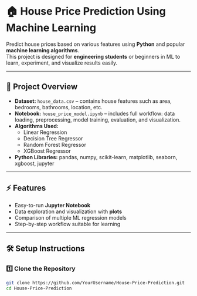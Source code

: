 # 🏠 House Price Prediction Using Machine Learning

Predict house prices based on various features using **Python** and popular **machine learning algorithms**.  
This project is designed for **engineering students** or beginners in ML to learn, experiment, and visualize results easily.

---

## 📁 Project Overview

- **Dataset:** `house_data.csv` – contains house features such as area, bedrooms, bathrooms, location, etc.  
- **Notebook:** `house_price_model.ipynb` – includes full workflow: data loading, preprocessing, model training, evaluation, and visualization.  
- **Algorithms Used:**
  - Linear Regression
  - Decision Tree Regressor
  - Random Forest Regressor
  - XGBoost Regressor
- **Python Libraries:** pandas, numpy, scikit-learn, matplotlib, seaborn, xgboost, jupyter

---

## ⚡ Features

- Easy-to-run **Jupyter Notebook**  
- Data exploration and visualization with **plots**  
- Comparison of multiple ML regression models  
- Step-by-step workflow suitable for learning  

---

## 🛠️ Setup Instructions

### 1️⃣ Clone the Repository

```bash
git clone https://github.com/YourUsername/House-Price-Prediction.git
cd House-Price-Prediction